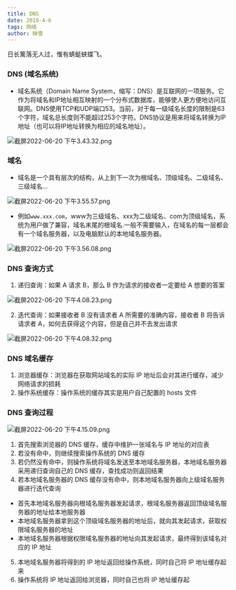```yaml
---
title: DNS
date: 2019-4-6
tags: 网络
author: 映雪
---
```


日长篱落无人过，惟有蜻蜓蛱蝶飞。

<!--more-->

### DNS (域名系统)

- 域名系统（Domain Name System，缩写：DNS）是互联网的一项服务。它作为将域名和IP地址相互映射的一个分布式数据库，能够使人更方便地访问互联网。DNS使用TCP和UDP端口53。当前，对于每一级域名长度的限制是63个字符，域名总长度则不能超过253个字符。DNS协议是用来将域名转换为IP地址（也可以将IP地址转换为相应的域名地址）。

![截屏2022-06-20 下午3.43.32.png](/images/2022/06/20/PqwAIH16BmbkXZx.png)

### 域名

- 域名是一个具有层次的结构，从上到下一次为根域名、顶级域名、二级域名、三级域名…

![截屏2022-06-20 下午3.55.57.png](/images/2022/06/20/vEJlRuCDQixZeGq.png)

- 例如`www.xxx.com`，www为三级域名、xxx为二级域名、com为顶级域名，系统为用户做了兼容，域名末尾的根域名.一般不需要输入，在域名的每一层都会有一个域名服务器，以及电脑默认的本地域名服务器。

![截屏2022-06-20 下午3.56.08.png](/images/2022/06/20/PBpyUmMbfizEDWq.png)

### DNS 查询方式

1. 递归查询：如果 A 请求 B，那么 B 作为请求的接收者一定要给 A 想要的答案

![截屏2022-06-20 下午4.08.23.png](/images/2022/06/20/Nyx3qr9kbpBPnFM.png)

2. 迭代查询：如果接收者 B 没有请求者 A 所需要的准确内容，接收者 B 将告诉请求者 A，如何去获得这个内容，但是自己并不去发出请求

![截屏2022-06-20 下午4.08.32.png](/images/2022/06/20/HRbS8KvyEJZtzX3.png)

### DNS 域名缓存

1. 浏览器缓存：浏览器在获取网站域名的实际 IP 地址后会对其进行缓存，减少网络请求的损耗
2. 操作系统缓存：操作系统的缓存其实是用户自己配置的 hosts 文件


### DNS 查询过程

![截屏2022-06-20 下午4.15.09.png](/images/2022/06/20/Wgos8hMRq3N2xHE.png)

1. 首先搜索浏览器的 DNS 缓存，缓存中维护一张域名与 IP 地址的对应表
2. 若没有命中，则继续搜索操作系统的 DNS 缓存
3. 若仍然没有命中，则操作系统将域名发送至本地域名服务器，本地域名服务器采用递归查询自己的 DNS 缓存，查找成功则返回结果
4. 若本地域名服务器的 DNS 缓存没有命中，则本地域名服务器向上级域名服务器进行迭代查询
- 首先本地域名服务器向根域名服务器发起请求，根域名服务器返回顶级域名服务器的地址给本地服务器
- 本地域名服务器拿到这个顶级域名服务器的地址后，就向其发起请求，获取权限域名服务器的地址
- 本地域名服务器根据权限域名服务器的地址向其发起请求，最终得到该域名对应的 IP 地址
5. 本地域名服务器将得到的 IP 地址返回给操作系统，同时自己将 IP 地址缓存起来
6. 操作系统将 IP 地址返回给浏览器，同时自己也将 IP 地址缓存起
